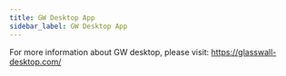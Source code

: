 ```yaml
---
title: GW Desktop App
sidebar_label: GW Desktop App
---
```


For more information about GW desktop, please visit: https://glasswall-desktop.com/